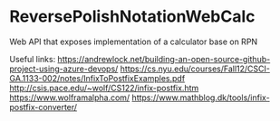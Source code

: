 # ReversePolishNotationWebCalc
Web API that exposes implementation of a calculator base on RPN

Useful links:
https://andrewlock.net/building-an-open-source-github-project-using-azure-devops/
https://cs.nyu.edu/courses/Fall12/CSCI-GA.1133-002/notes/InfixToPostfixExamples.pdf
http://csis.pace.edu/~wolf/CS122/infix-postfix.htm
https://www.wolframalpha.com/
https://www.mathblog.dk/tools/infix-postfix-converter/

